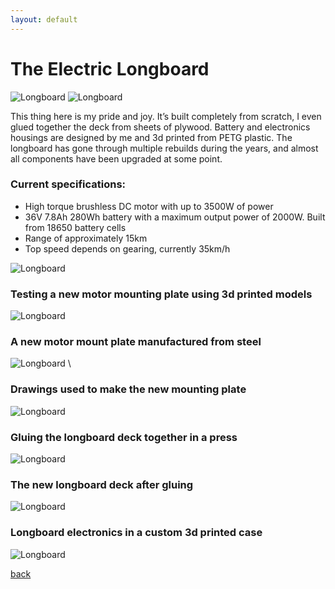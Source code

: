 ```yaml
---
layout: default
---
```


# The Electric Longboard

![Longboard](\assets\longboard_1.jpg)
![Longboard](\assets\longboard_9.jpg)

This thing here is my pride and joy. It’s built completely from scratch, I even glued together the deck from sheets of plywood. Battery and electronics housings are designed by me and 3d printed from PETG plastic. The longboard has gone through multiple rebuilds during the years, and almost all components have been upgraded at some point.

### Current specifications:
* High torque brushless DC motor with up to 3500W of power
* 36V 7.8Ah 280Wh battery with a maximum output power of 2000W. Built from 18650 battery cells
* Range of approximately 15km
* Top speed depends on gearing, currently 35km/h


![Longboard](\assets\longboard_2.jpg)


### Testing a new motor mounting plate using 3d printed models
![Longboard](\assets\longboard_3.jpg)  

### A new motor mount plate manufactured from steel
![Longboard](\assets\longboard_4.jpg) \ 


### Drawings used to make the new mounting plate
![Longboard](\assets\longboard_7.jpg)


### Gluing the longboard deck together in a press
![Longboard](\assets\longboard_5.jpg)


### The new longboard deck after gluing
![Longboard](\assets\longboard_6.jpg)


### Longboard electronics in a custom 3d printed case
![Longboard](\assets\longboard_8.jpg)


[back](./)